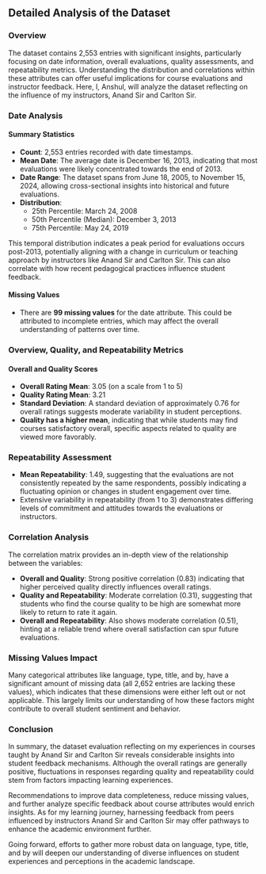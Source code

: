 ## Detailed Analysis of the Dataset

### Overview

The dataset contains 2,553 entries with significant insights, particularly focusing on date information, overall evaluations, quality assessments, and repeatability metrics. Understanding the distribution and correlations within these attributes can offer useful implications for course evaluations and instructor feedback. Here, I, Anshul, will analyze the dataset reflecting on the influence of my instructors, Anand Sir and Carlton Sir.

### Date Analysis

#### Summary Statistics
- **Count**: 2,553 entries recorded with date timestamps.
- **Mean Date**: The average date is December 16, 2013, indicating that most evaluations were likely concentrated towards the end of 2013.
- **Date Range**: The dataset spans from June 18, 2005, to November 15, 2024, allowing cross-sectional insights into historical and future evaluations.
- **Distribution**:
  - 25th Percentile: March 24, 2008
  - 50th Percentile (Median): December 3, 2013
  - 75th Percentile: May 24, 2019

This temporal distribution indicates a peak period for evaluations occurs post-2013, potentially aligning with a change in curriculum or teaching approach by instructors like Anand Sir and Carlton Sir. This can also correlate with how recent pedagogical practices influence student feedback.

#### Missing Values
- There are **99 missing values** for the date attribute. This could be attributed to incomplete entries, which may affect the overall understanding of patterns over time.

### Overview, Quality, and Repeatability Metrics

#### Overall and Quality Scores
- **Overall Rating Mean**: 3.05 (on a scale from 1 to 5)
- **Quality Rating Mean**: 3.21
- **Standard Deviation**: A standard deviation of approximately 0.76 for overall ratings suggests moderate variability in student perceptions.
- **Quality has a higher mean**, indicating that while students may find courses satisfactory overall, specific aspects related to quality are viewed more favorably.

### Repeatability Assessment
- **Mean Repeatability**: 1.49, suggesting that the evaluations are not consistently repeated by the same respondents, possibly indicating a fluctuating opinion or changes in student engagement over time.
- Extensive variability in repeatability (from 1 to 3) demonstrates differing levels of commitment and attitudes towards the evaluations or instructors.

### Correlation Analysis
The correlation matrix provides an in-depth view of the relationship between the variables:
- **Overall and Quality**: Strong positive correlation (0.83) indicating that higher perceived quality directly influences overall ratings.
- **Quality and Repeatability**: Moderate correlation (0.31), suggesting that students who find the course quality to be high are somewhat more likely to return to rate it again.
- **Overall and Repeatability**: Also shows moderate correlation (0.51), hinting at a reliable trend where overall satisfaction can spur future evaluations.

### Missing Values Impact
Many categorical attributes like language, type, title, and by, have a significant amount of missing data (all 2,652 entries are lacking these values), which indicates that these dimensions were either left out or not applicable. This largely limits our understanding of how these factors might contribute to overall student sentiment and behavior.

### Conclusion

In summary, the dataset evaluation reflecting on my experiences in courses taught by Anand Sir and Carlton Sir reveals considerable insights into student feedback mechanisms. Although the overall ratings are generally positive, fluctuations in responses regarding quality and repeatability could stem from factors impacting learning experiences. 

Recommendations to improve data completeness, reduce missing values, and further analyze specific feedback about course attributes would enrich insights. As for my learning journey, harnessing feedback from peers influenced by instructors Anand Sir and Carlton Sir may offer pathways to enhance the academic environment further.

Going forward, efforts to gather more robust data on language, type, title, and by will deepen our understanding of diverse influences on student experiences and perceptions in the academic landscape.
